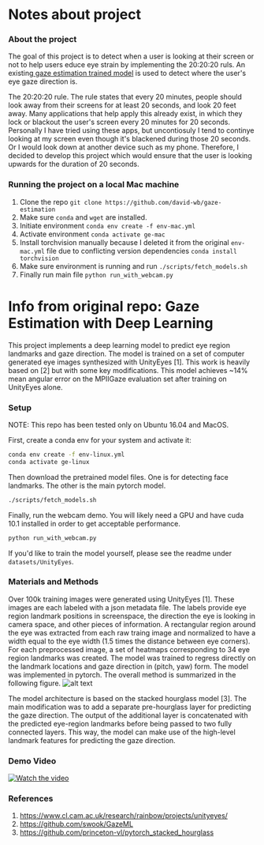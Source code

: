 # Notes about project

### About the project

The goal of this project is to detect when a user is looking at their screen or not to help users educe eye strain by implementing the 20:20:20 ruls. An existing[ gaze estimation trained model](https://github.com/david-wb/gaze-estimation) is used to detect where the user's eye gaze direction is.

The 20:20:20 rule. The rule states that every 20 minutes, people should look away from their screens for at least 20 seconds, and look 20 feet away. Many applications that help apply this already exist, in which they lock or blackout the user's screen every 20 minutes for 20 seconds. Personally I have tried using these apps, but uncontiosuly I tend to continye looking at my screen even though it's blackened during those 20 seconds. Or I would look down at another device such as my phone. Therefore, I decided to develop this project which would ensure that the user is looking upwards for the duration of 20 seconds.

### Running the project on a local Mac machine

1. Clone the repo `git clone https://github.com/david-wb/gaze-estimation`
2. Make sure `conda` and `wget` are installed.
3. Initiate environment
   `conda env create -f env-mac.yml`
4. Activate environment
   `conda activate ge-mac`
5. Install torchvision manually because I deleted it from the original `env-mac.yml` file due to conflicting version dependencies
   `conda install torchvision`
6. Make sure environment is running and run
   `./scripts/fetch_models.sh`
7. Finally run main file
   `python run_with_webcam.py`

# Info from original repo: Gaze Estimation with Deep Learning

This project implements a deep learning model to predict eye region landmarks and gaze direction.
The model is trained on a set of computer generated eye images synthesized with UnityEyes [1]. This work is heavily based on [2] but with some key modifications.
This model achieves ~14% mean angular error on the MPIIGaze evaluation set after training on UnityEyes alone.

### Setup

NOTE: This repo has been tested only on Ubuntu 16.04 and MacOS.

First, create a conda env for your system and activate it:

```bash
conda env create -f env-linux.yml
conda activate ge-linux
```

Then download the pretrained model files. One is for detecting face landmarks. The other is the main pytorch model.

```bash
./scripts/fetch_models.sh
```

Finally, run the webcam demo. You will likely need a GPU and have cuda 10.1 installed in order to get acceptable performance.

```bash
python run_with_webcam.py
```

If you'd like to train the model yourself, please see the readme under `datasets/UnityEyes`.

### Materials and Methods

Over 100k training images were generated using UnityEyes [1]. These images are each labeled
with a json metadata file. The labels provide eye region landmark positions in screenspace,
the direction the eye is looking in camera space, and other pieces of information. A rectangular region around the eye was extracted from each raw traing image and normalized to have a width equal to the eye width (1.5 times the distance between eye corners).
For each preprocessed image, a set of heatmaps corresponding
to 34 eye region landmarks was created. The model was trained to regress directly on the landmark locations and gaze direction in (pitch, yaw) form. The model was implemented in pytorch. The overall method is summarized in the following figure.
![alt text](static/fig1.png 'Logo Title Text 1')

The model architecture is based on the stacked hourglass model [3]. The main modification was to add a separate pre-hourglass layer for predicting the gaze direction. The output of the additional layer is concatenated with the predicted eye-region landmarks before being passed to two fully connected layers. This way, the model can make use of the high-level landmark features for predicting the gaze direction.

### Demo Video

[![Watch the video](static/ge_screenshot.png)](https://drive.google.com/open?id=1WUUmd4quXq_YA5ANWDoUxqFGgguE_QJi)

### References

1. https://www.cl.cam.ac.uk/research/rainbow/projects/unityeyes/
2. https://github.com/swook/GazeML
3. https://github.com/princeton-vl/pytorch_stacked_hourglass
